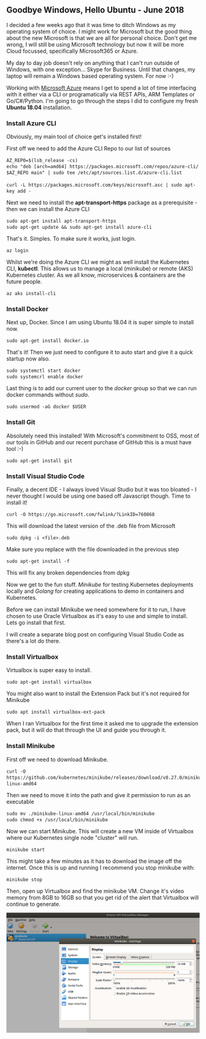## Goodbye Windows, Hello Ubuntu - June 2018
I decided a few weeks ago that it was time to ditch Windows as my operating system of choice. I might work for Microsoft but the good thing about the new Microsoft is that we are all for personal choice. Don't get me wrong, I will still be using Microsoft technology but now it will be more Cloud focussed, specifically Microsoft365 or Azure.

My day to day job doesn't rely on anything that I can't run outside of Windows, with one exception... Skype for Business. Until that changes, my laptop will remain a Windows based operating system. For now :-)

Working with [Microsoft Azure](https://azure.microsoft.com) means I get to spend a lot of time interfacing with it either via a CLI or programatically via REST APIs, ARM Templates or Go/C#/Python. I'm going to go through the steps I did to configure my fresh **Ubuntu 18.04** installation.

### Install Azure CLI
Obviously, my main tool of choice get's installed first!

First off we need to add the Azure CLI Repo to our list of sources
```
AZ_REPO=$(lsb_release -cs)
echo "deb [arch=amd64] https://packages.microsoft.com/repos/azure-cli/ $AZ_REPO main" | sudo tee /etc/apt/sources.list.d/azure-cli.list

curl -L https://packages.microsoft.com/keys/microsoft.asc | sudo apt-key add -
```
Next we need to install the **apt-transport-https** package as a prerequisite - then we can install the Azure CLI
```
sudo apt-get install apt-transport-https
sudo apt-get update && sudo apt-get install azure-cli
```
That's it. Simples.
To make sure it works, just login.
```
az login
```
Whilst we're doing the Azure CLI we might as well install the Kubernetes CLI, **kubectl**. This allows us to manage a local (minikube) or remote (AKS) Kubernetes cluster. As we all know, microservices & containers are the future people.
```
az aks install-cli
```

### Install Docker
Next up, Docker. 
Since I am using Ubuntu 18.04 it is super simple to install now.
```
sudo apt-get install docker.io
```
That's it! Then we just need to configure it to auto start and give it a quick startup now also.
```
sudo systemctl start docker
sudo systemcrl enable docker
```
Last thing is to add our current user to the *docker* group so that we can run docker commands without *sudo*.
```
sudo usermod -aG docker $USER
```

### Install Git
Absolutely need this installed! With Microsoft's commitment to OSS, most of our tools in GitHub and our recent purchase of GitHub this is a must have tool :-)
```
sudo apt-get install git
```

### Install Visual Studio Code
Finally, a decent IDE - I always loved Visual Studio but it was too bloated - I never thought I would be using one based off Javascript though. Time to install it!
```
curl -O https://go.microsoft.com/fwlink/?LinkID=760868
```
This will download the latest version of the .deb file from Microsoft
```
sudo dpkg -i <file>.deb
```
Make sure you replace <file> with the file downloaded in the previous step
```
sudo apt-get install -f
```
This will fix any broken dependencies from dpkg
  
Now we get to the fun stuff. *Minikube* for testing Kubernetes deployments locally and *Golang* for creating applications to demo in containers and Kubernetes.

Before we can install Minikube we need somewhere for it to run, I have chosen to use Oracle Virtualbox as it's easy to use and simple to install. Lets go install that first.

I will create a separate blog post on configuring Visual Studio Code as there's a lot do there.

### Install Virtualbox
Virtualbox is super easy to install.
```
sudo apt-get install virtualbox
```
You might also want to install the Extension Pack but it's not required for Minikube
```
sudo apt install virtualbox-ext-pack
```
When I ran Virtualbox for the first time it asked me to upgrade the extension pack, but it will do that through the UI and guide you through it.

### Install Minikube
First off we need to download Minikube.

```
curl -O https://github.com/kubernetes/minikube/releases/download/v0.27.0/minikube-linux-amd64
```
Then we need to move it into the path and give it permission to run as an executable
```
sudo mv ./minikube-linux-amd64 /usr/local/bin/minikube
sudo chmod +x /usr/local/bin/minikube
```
Now we can start Minikube. This will create a new VM inside of Virtualbox where our Kubernetes single node "cluster" will run.
```
minikube start
```
This might take a few minutes as it has to download the image off the internet.
Once this is up and running I recommend you stop minikube with:
```
minikube stop
```
Then, open up Virtualbox and find the minikube VM. Change it's video memory from 8GB to 16GB so that you get rid of the alert that Virtualbox will continue to generate.

![virtualbox Memory](/virtualbox.png)
